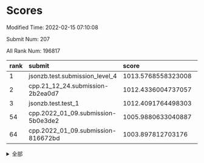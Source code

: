 # Scores

Modified Time: 2022-02-15 07:10:08

Submit Num: 207

All Rank Num: 196817

| rank |               submit               |       score        |       sigma        | pk_num |
| :--- | :--------------------------------- | :----------------- | :----------------- | :----- |
| 1    | jsonzb.test.submission_level_4     | 1013.5768558323008 | 0.839707321787439  | 3807   |
| 2    | cpp.21_12_24.submission-2b2ea0d7   | 1012.4336004737057 | 0.7877451372058936 | 3801   |
| 3    | jsonzb.test.test_1                 | 1012.4091764498303 | 0.8046202072742242 | 3806   |
| 54   | cpp.2022_01_09.submission-5b0e3de2 | 1005.9880633040887 | 0.725490590741248  | 3804   |
| 64   | cpp.2022_01_09.submission-816672bd | 1003.897812703176  | 0.7007435710888115 | 3802   |


<details>
<summary>全部</summary>

| rank |                 submit                 |       score        |       sigma        | pk_num |
| :--- | :------------------------------------- | :----------------- | :----------------- | :----- |
| 1    | jsonzb.test.submission_level_4         | 1013.5768558323008 | 0.839707321787439  | 3807   |
| 2    | cpp.21_12_24.submission-2b2ea0d7       | 1012.4336004737057 | 0.7877451372058936 | 3801   |
| 3    | jsonzb.test.test_1                     | 1012.4091764498303 | 0.8046202072742242 | 3806   |
| 4    | gobigger.level_3.submission_level_3_20 | 1011.6929437399365 | 0.7788807057750804 | 3805   |
| 5    | gobigger.level_3.submission_level_3_4  | 1011.3688685273736 | 0.7799772853497635 | 3802   |
| 6    | gobigger.level_3.submission_level_3_48 | 1011.1520434409912 | 0.7729518362449862 | 3803   |
| 7    | gobigger.level_3.submission_level_3_13 | 1011.1169477986908 | 0.7803966653649569 | 3807   |
| 8    | gobigger.level_3.submission_level_3_14 | 1010.8948194024823 | 0.7946900119979479 | 3802   |
| 9    | gobigger.level_3.submission_level_3_22 | 1010.8427659983912 | 0.7856414257590498 | 3803   |
| 10   | gobigger.level_3.submission_level_3_12 | 1010.797174047349  | 0.7629957475345255 | 3808   |
| 11   | gobigger.level_3.submission_level_3_44 | 1010.7412556081416 | 0.7488628077424886 | 3806   |
| 12   | gobigger.level_3.submission_level_3_47 | 1010.5513169488048 | 0.7440112456695052 | 3808   |
| 13   | gobigger.level_3.submission_level_3_23 | 1010.5262676105775 | 0.7471897607719283 | 3803   |
| 14   | gobigger.level_3.submission_level_3_19 | 1010.5043589488592 | 0.7496809753427548 | 3801   |
| 15   | gobigger.level_3.submission_level_3_17 | 1010.4988830327654 | 0.7892978849820214 | 3802   |
| 16   | gobigger.level_3.submission_level_3_40 | 1010.4466456627881 | 0.7654867009663316 | 3810   |
| 17   | gobigger.level_3.submission_level_3_49 | 1010.4021380911636 | 0.7620798120364145 | 3806   |
| 18   | gobigger.level_3.submission_level_3_8  | 1010.388287466264  | 0.7687591068338883 | 3802   |
| 19   | gobigger.level_3.submission_level_3_0  | 1010.332407011548  | 0.7714195091992254 | 3805   |
| 20   | gobigger.level_3.submission_level_3_11 | 1010.2815185038462 | 0.7548863048791566 | 3804   |
| 21   | gobigger.level_3.submission_level_3_28 | 1010.2706715894737 | 0.7566922932944338 | 3805   |
| 22   | gobigger.level_3.submission_level_3_2  | 1010.265517021604  | 0.7867519908890986 | 3802   |
| 23   | gobigger.level_3.submission_level_3_38 | 1010.2180358373321 | 0.7562064552187907 | 3805   |
| 24   | gobigger.level_3.submission_level_3_45 | 1010.2038479799346 | 0.7700431744949702 | 3803   |
| 25   | gobigger.level_3.submission_level_3_29 | 1010.1856077198371 | 0.7553394267511712 | 3803   |
| 26   | gobigger.level_3.submission_level_3_37 | 1010.101859777785  | 0.7625279292754824 | 3801   |
| 27   | gobigger.level_3.submission_level_3_35 | 1010.0640342160461 | 0.7807730705915396 | 3803   |
| 28   | gobigger.level_3.submission_level_3_34 | 1010.0211022513845 | 0.7550840248874556 | 3802   |
| 29   | gobigger.level_3.submission_level_3_46 | 1009.9199651446477 | 0.7621921923433066 | 3803   |
| 30   | gobigger.level_3.submission_level_3_10 | 1009.8366156463918 | 0.7454006769103609 | 3810   |
| 31   | gobigger.level_3.submission_level_3_3  | 1009.7541517630829 | 0.7427942649440601 | 3801   |
| 32   | gobigger.level_3.submission_level_3_24 | 1009.7436677947393 | 0.7512677245355751 | 3799   |
| 33   | gobigger.level_3.submission_level_3_21 | 1009.6031410586079 | 0.7378410250660291 | 3804   |
| 34   | gobigger.level_3.submission_level_3_7  | 1009.5859315424632 | 0.7519440076109487 | 3803   |
| 35   | gobigger.level_3.submission_level_3_9  | 1009.5153168020582 | 0.7757388552325584 | 3799   |
| 36   | gobigger.level_3.submission_level_3_41 | 1009.4574603494262 | 0.7580530451083064 | 3805   |
| 37   | gobigger.level_3.submission_level_3_42 | 1009.4456042022964 | 0.7636270544524246 | 3811   |
| 38   | gobigger.level_3.submission_level_3_39 | 1009.435663449802  | 0.7228419727661074 | 3804   |
| 39   | gobigger.level_3.submission_level_3_25 | 1009.4252789058994 | 0.7440542715434026 | 3798   |
| 40   | gobigger.level_3.submission_level_3_1  | 1009.3197940013367 | 0.7337436262243612 | 3801   |
| 41   | gobigger.level_3.submission_level_3_18 | 1009.1593689015311 | 0.7572038195809727 | 3807   |
| 42   | gobigger.level_3.submission_level_3_31 | 1009.0742124531727 | 0.7410997479185906 | 3802   |
| 43   | gobigger.level_3.submission_level_3_30 | 1009.0705326276294 | 0.7547397295943578 | 3804   |
| 44   | gobigger.level_3.submission_level_3_36 | 1009.0546965045892 | 0.7420003815943363 | 3805   |
| 45   | gobigger.level_3.submission_level_3_26 | 1008.9844074486633 | 0.7511771497232642 | 3798   |
| 46   | gobigger.level_3.submission_level_3_16 | 1008.8851797784524 | 0.7533663354899534 | 3804   |
| 47   | gobigger.level_3.submission_level_3_27 | 1008.8752743560838 | 0.7416319108967966 | 3804   |
| 48   | gobigger.level_3.submission_level_3_5  | 1008.8648833662473 | 0.7531233337889774 | 3801   |
| 49   | gobigger.level_3.submission_level_3_32 | 1008.7434381822872 | 0.728845565642877  | 3804   |
| 50   | gobigger.level_3.submission_level_3_43 | 1008.7235120591147 | 0.7254060633288741 | 3804   |
| 51   | gobigger.level_3.submission_level_3_33 | 1008.6780224998739 | 0.7581440206908454 | 3806   |
| 52   | gobigger.level_3.submission_level_3_15 | 1008.3367986412454 | 0.7378286090388976 | 3804   |
| 53   | gobigger.level_3.submission_level_3_6  | 1008.1939015258953 | 0.7438346134400858 | 3807   |
| 54   | cpp.2022_01_09.submission-5b0e3de2     | 1005.9880633040887 | 0.725490590741248  | 3804   |
| 55   | gobigger.level_1.submission_level_1_29 | 1005.3404604680924 | 0.713009443563563  | 3800   |
| 56   | gobigger.level_1.submission_level_1_44 | 1005.2549048434084 | 0.729226101928641  | 3806   |
| 57   | gobigger.level_1.submission_level_1_23 | 1004.9701917049872 | 0.7181897663704608 | 3803   |
| 58   | gobigger.level_1.submission_level_1_13 | 1004.1565544039562 | 0.7115514349088158 | 3809   |
| 59   | gobigger.level_1.submission_level_1_25 | 1004.1535051178836 | 0.705776440753279  | 3800   |
| 60   | gobigger.level_1.submission_level_1_21 | 1004.0995043777773 | 0.7266325985317749 | 3805   |
| 61   | gobigger.level_1.submission_level_1_14 | 1004.0128822293741 | 0.7092383265093491 | 3805   |
| 62   | gobigger.level_1.submission_level_1_41 | 1003.996267125092  | 0.7082395292254414 | 3800   |
| 63   | gobigger.level_1.submission_level_1_45 | 1003.9881658301476 | 0.7281154787663083 | 3801   |
| 64   | cpp.2022_01_09.submission-816672bd     | 1003.897812703176  | 0.7007435710888115 | 3802   |
| 65   | gobigger.level_1.submission_level_1_11 | 1003.8862625401891 | 0.7150891020429075 | 3801   |
| 66   | gobigger.level_1.submission_level_1_22 | 1003.8753705279644 | 0.7129840627247845 | 3801   |
| 67   | gobigger.level_1.submission_level_1_33 | 1003.7121144487913 | 0.7143029358123922 | 3802   |
| 68   | gobigger.level_1.submission_level_1_49 | 1003.6994772066095 | 0.73074840284822   | 3805   |
| 69   | gobigger.level_1.submission_level_1_35 | 1003.6929155066726 | 0.7187952797981182 | 3805   |
| 70   | gobigger.level_1.submission_level_1_10 | 1003.5943681471227 | 0.7133949509554235 | 3803   |
| 71   | gobigger.level_1.submission_level_1_40 | 1003.5651338504761 | 0.7253472067471237 | 3803   |
| 72   | gobigger.level_1.submission_level_1_36 | 1003.5061573644426 | 0.7083163633262062 | 3799   |
| 73   | gobigger.level_1.submission_level_1_19 | 1003.5037485702717 | 0.7277199838279724 | 3802   |
| 74   | gobigger.level_1.submission_level_1_8  | 1003.4933916800654 | 0.7195369513669289 | 3799   |
| 75   | gobigger.level_1.submission_level_1_17 | 1003.3880966479851 | 0.7079910610966111 | 3808   |
| 76   | gobigger.level_1.submission_level_1_31 | 1003.2454902523448 | 0.7170249106488538 | 3801   |
| 77   | gobigger.level_1.submission_level_1_12 | 1003.2253210325006 | 0.7093617509578333 | 3803   |
| 78   | gobigger.level_1.submission_level_1_39 | 1003.1484568372509 | 0.7252922892214185 | 3800   |
| 79   | gobigger.level_1.submission_level_1_5  | 1003.1296832243711 | 0.7177541331547811 | 3801   |
| 80   | gobigger.level_1.submission_level_1_27 | 1003.034017701328  | 0.7107694830594559 | 3803   |
| 81   | gobigger.level_1.submission_level_1_1  | 1003.0317473418105 | 0.7178289723161315 | 3801   |
| 82   | gobigger.level_1.submission_level_1_32 | 1003.0247717088625 | 0.72653154722447   | 3805   |
| 83   | gobigger.level_1.submission_level_1_28 | 1003.0064948593617 | 0.7198074472335216 | 3809   |
| 84   | gobigger.level_1.submission_level_1_26 | 1002.9825926060217 | 0.7161623134892445 | 3803   |
| 85   | gobigger.level_1.submission_level_1_30 | 1002.9790204528663 | 0.7077435448896324 | 3802   |
| 86   | gobigger.level_1.submission_level_1_18 | 1002.9061664846931 | 0.7193824802015782 | 3801   |
| 87   | gobigger.level_1.submission_level_1_6  | 1002.8222244182052 | 0.7197438084434196 | 3801   |
| 88   | gobigger.level_1.submission_level_1_9  | 1002.8087020192734 | 0.7129948247761606 | 3800   |
| 89   | gobigger.level_1.submission_level_1_38 | 1002.8014662515843 | 0.7185982144311356 | 3807   |
| 90   | gobigger.level_1.submission_level_1_43 | 1002.765482164556  | 0.7175951612061083 | 3805   |
| 91   | gobigger.level_1.submission_level_1_16 | 1002.699423053173  | 0.7129727590292616 | 3801   |
| 92   | gobigger.level_1.submission_level_1_20 | 1002.6378033299976 | 0.7233596011639475 | 3807   |
| 93   | gobigger.level_1.submission_level_1_0  | 1002.6193839063238 | 0.7047897372248457 | 3804   |
| 94   | gobigger.level_1.submission_level_1_3  | 1002.6002279229976 | 0.712158339036506  | 3808   |
| 95   | gobigger.level_1.submission_level_1_24 | 1002.596453141797  | 0.7122256800735917 | 3800   |
| 96   | gobigger.level_1.submission_level_1_46 | 1002.591362062643  | 0.7094174518909044 | 3799   |
| 97   | gobigger.level_1.submission_level_1_42 | 1002.5785455514988 | 0.7261747730140001 | 3808   |
| 98   | gobigger.level_1.submission_level_1_37 | 1002.5319730430015 | 0.717475163305199  | 3802   |
| 99   | gobigger.level_1.submission_level_1_48 | 1002.3341042292092 | 0.7038437025723295 | 3808   |
| 100  | gobigger.level_1.submission_level_1_2  | 1002.2945256422483 | 0.7096059360021805 | 3803   |
| 101  | gobigger.level_1.submission_level_1_34 | 1002.211348467008  | 0.716162437615083  | 3802   |
| 102  | gobigger.level_1.submission_level_1_47 | 1001.994386507981  | 0.7131291909877185 | 3802   |
| 103  | gobigger.level_1.submission_level_1_15 | 1001.8790730676491 | 0.7022219473090917 | 3803   |
| 104  | gobigger.level_1.submission_level_1_7  | 1001.522604959248  | 0.7188429037292193 | 3801   |
| 105  | gobigger.level_1.submission_level_1_4  | 1001.1989673260241 | 0.7212848001830601 | 3803   |
| 106  | gobigger.random.submission_random_47   | 997.5926815086663  | 0.7147986852229252 | 3804   |
| 107  | gobigger.random.submission_random_17   | 997.3770316034174  | 0.7146341118001639 | 3806   |
| 108  | gobigger.random.submission_random_42   | 997.170140713853   | 0.7194673624829268 | 3804   |
| 109  | gobigger.random.submission_random_29   | 997.0006238835804  | 0.7030973560330417 | 3799   |
| 110  | gobigger.random.submission_random_12   | 996.668032008249   | 0.7038537278283326 | 3805   |
| 111  | gobigger.random.submission_random_8    | 996.6519594442515  | 0.7094176095001955 | 3806   |
| 112  | gobigger.random.submission_random_35   | 996.6327885059313  | 0.7043183801614735 | 3805   |
| 113  | gobigger.random.submission_random_49   | 996.5923328431402  | 0.6985497885831373 | 3806   |
| 114  | gobigger.random.submission_random_32   | 996.5140081593429  | 0.6901273199741624 | 3803   |
| 115  | gobigger.random.submission_random_34   | 996.5004403922331  | 0.7015499167323049 | 3804   |
| 116  | gobigger.random.submission_random_13   | 996.5003761926889  | 0.7100101584601909 | 3804   |
| 117  | gobigger.random.submission_random_0    | 996.499199975894   | 0.7182041214032266 | 3802   |
| 118  | gobigger.random.submission_random_21   | 996.4373258148487  | 0.7010579805515317 | 3800   |
| 119  | gobigger.random.submission_random_18   | 996.3574361931547  | 0.7024070029895751 | 3804   |
| 120  | gobigger.random.submission_random_15   | 996.2283892897036  | 0.7166034408623814 | 3803   |
| 121  | gobigger.random.submission_random_2    | 996.1924699022926  | 0.7230894339692913 | 3802   |
| 122  | gobigger.random.submission_random_7    | 996.1796683607165  | 0.7152178008113413 | 3805   |
| 123  | gobigger.random.submission_random_31   | 996.1341648673597  | 0.7103510623884919 | 3800   |
| 124  | gobigger.random.submission_random_38   | 996.0947736040159  | 0.7044578177544907 | 3800   |
| 125  | gobigger.random.submission_random_33   | 996.080671816125   | 0.7027341442938924 | 3803   |
| 126  | gobigger.random.submission_random_45   | 996.0442375958929  | 0.7206395711388042 | 3807   |
| 127  | gobigger.random.submission_random_6    | 996.0406980085637  | 0.7120525065348569 | 3804   |
| 128  | gobigger.random.submission_random_44   | 996.0210790909957  | 0.7094734353301795 | 3801   |
| 129  | gobigger.random.submission_random_43   | 996.0058060463409  | 0.6975692405971609 | 3802   |
| 130  | gobigger.random.submission_random_1    | 996.0023981032697  | 0.7102960710675896 | 3799   |
| 131  | gobigger.random.submission_random_10   | 995.9896683566075  | 0.691049103345951  | 3807   |
| 132  | gobigger.random.submission_random_19   | 995.9478922226532  | 0.71213718355526   | 3800   |
| 133  | gobigger.random.submission_random_37   | 995.8824927127357  | 0.7154276041530587 | 3798   |
| 134  | gobigger.random.submission_random_26   | 995.8785339937444  | 0.7204240840839022 | 3805   |
| 135  | gobigger.random.submission_random_11   | 995.8465770416528  | 0.7231758616246865 | 3803   |
| 136  | gobigger.random.submission_random_39   | 995.7479523660395  | 0.7122886012846887 | 3802   |
| 137  | gobigger.random.submission_random_25   | 995.7397119903833  | 0.7138909160108493 | 3802   |
| 138  | gobigger.random.submission_random_5    | 995.7383289196192  | 0.7142992146005003 | 3803   |
| 139  | gobigger.random.submission_random_27   | 995.6720881419352  | 0.7170127045480665 | 3808   |
| 140  | gobigger.random.submission_random_16   | 995.6515241228652  | 0.7032353490679591 | 3809   |
| 141  | gobigger.random.submission_random_48   | 995.6100421779037  | 0.7061909045359808 | 3802   |
| 142  | gobigger.random.submission_random_24   | 995.6078183997299  | 0.7150168158456771 | 3807   |
| 143  | gobigger.random.submission_random_41   | 995.5629857587483  | 0.7018470650217385 | 3805   |
| 144  | gobigger.random.submission_random_36   | 995.5530766563546  | 0.7083077446455898 | 3808   |
| 145  | gobigger.random.submission_random_3    | 995.4445177883151  | 0.7126934243061522 | 3804   |
| 146  | gobigger.random.submission_random_14   | 995.3968450683416  | 0.7146549064846969 | 3799   |
| 147  | gobigger.random.submission_random_28   | 995.3627385216422  | 0.7195494947005819 | 3804   |
| 148  | gobigger.random.submission_random_23   | 995.362328945623   | 0.712359890026029  | 3804   |
| 149  | gobigger.random.submission_random_30   | 995.3548810465012  | 0.7108497778110608 | 3807   |
| 150  | gobigger.random.submission_random_4    | 995.3112263425138  | 0.7172151469394172 | 3800   |
| 151  | gobigger.random.submission_random_46   | 995.2791223598339  | 0.725098932750297  | 3803   |
| 152  | gobigger.random.submission_random_9    | 995.2018091863773  | 0.7266552923448708 | 3805   |
| 153  | gobigger.random.submission_random_40   | 995.1812805423613  | 0.7199118959581212 | 3807   |
| 154  | gobigger.random.submission_random_22   | 994.9257323893139  | 0.7012838559516091 | 3803   |
| 155  | gobigger.random.submission_random_20   | 994.3757866803732  | 0.7099463203849009 | 3805   |
| 156  | gobigger.level_2.submission_level_2_34 | 994.3585381670505  | 0.7197916748569873 | 3802   |
| 157  | gobigger.level_2.submission_level_2_6  | 994.2742450889377  | 0.7182374151651405 | 3799   |
| 158  | gobigger.level_2.submission_level_2_48 | 994.1720683075239  | 0.7354148201272934 | 3797   |
| 159  | gobigger.level_2.submission_level_2_5  | 994.0513101764101  | 0.7424476038187273 | 3804   |
| 160  | gobigger.level_2.submission_level_2_46 | 993.8384388603238  | 0.7207625356708224 | 3797   |
| 161  | gobigger.level_2.submission_level_2_14 | 993.4950025678037  | 0.7265690869020719 | 3798   |
| 162  | gobigger.level_2.submission_level_2_2  | 993.4434494930128  | 0.7276979711579376 | 3808   |
| 163  | gobigger.level_2.submission_level_2_1  | 993.3688925717602  | 0.7352615582464671 | 3801   |
| 164  | gobigger.level_2.submission_level_2_20 | 993.2256234635115  | 0.7405964776208339 | 3803   |
| 165  | gobigger.level_2.submission_level_2_24 | 993.1888103091196  | 0.7307629486884771 | 3802   |
| 166  | gobigger.level_2.submission_level_2_8  | 993.074675350622   | 0.7442826598532555 | 3799   |
| 167  | gobigger.level_2.submission_level_2_33 | 993.016315733401   | 0.7372158593385063 | 3809   |
| 168  | gobigger.level_2.submission_level_2_42 | 993.0010464907222  | 0.757622941590559  | 3802   |
| 169  | gobigger.level_2.submission_level_2_19 | 992.9400399880811  | 0.7346454303816383 | 3797   |
| 170  | gobigger.level_2.submission_level_2_4  | 992.8792539684541  | 0.7565863168603069 | 3802   |
| 171  | gobigger.level_2.submission_level_2_36 | 992.7296848920431  | 0.7546840389886061 | 3800   |
| 172  | gobigger.level_2.submission_level_2_37 | 992.6973208812977  | 0.7431920936058882 | 3803   |
| 173  | gobigger.level_2.submission_level_2_11 | 992.628335055283   | 0.7526998218052425 | 3801   |
| 174  | gobigger.level_2.submission_level_2_39 | 992.6040958067674  | 0.7307686232411873 | 3804   |
| 175  | gobigger.level_2.submission_level_2_10 | 992.5408729464266  | 0.7303573345289319 | 3797   |
| 176  | gobigger.level_2.submission_level_2_7  | 992.4004999739338  | 0.7417631831765535 | 3803   |
| 177  | gobigger.level_2.submission_level_2_38 | 992.3049107243887  | 0.7372800263766633 | 3804   |
| 178  | gobigger.level_2.submission_level_2_29 | 992.21015982833    | 0.761344201561404  | 3804   |
| 179  | gobigger.level_2.submission_level_2_35 | 992.1406678242424  | 0.7473694318587728 | 3804   |
| 180  | gobigger.level_2.submission_level_2_31 | 992.0412867944394  | 0.731783576777743  | 3805   |
| 181  | gobigger.level_2.submission_level_2_26 | 992.0060085382258  | 0.7570446617928294 | 3807   |
| 182  | gobigger.level_2.submission_level_2_45 | 991.9284059031435  | 0.7386743319741402 | 3802   |
| 183  | gobigger.level_2.submission_level_2_28 | 991.9126068801573  | 0.7601226019103831 | 3802   |
| 184  | gobigger.level_2.submission_level_2_23 | 991.8229445681467  | 0.7271131203348353 | 3807   |
| 185  | gobigger.level_2.submission_level_2_27 | 991.8037624591815  | 0.7448907839503338 | 3808   |
| 186  | gobigger.level_2.submission_level_2_21 | 991.7675871721407  | 0.765801758559576  | 3796   |
| 187  | gobigger.level_2.submission_level_2_17 | 991.764177267054   | 0.7553872689554353 | 3804   |
| 188  | gobigger.level_2.submission_level_2_40 | 991.72793499852    | 0.7586194492136673 | 3805   |
| 189  | gobigger.level_2.submission_level_2_16 | 991.6581277304402  | 0.7675840664518506 | 3805   |
| 190  | gobigger.level_2.submission_level_2_3  | 991.633670661293   | 0.7528617516359742 | 3804   |
| 191  | gobigger.level_2.submission_level_2_0  | 991.6195717105984  | 0.7501850417755573 | 3806   |
| 192  | gobigger.level_2.submission_level_2_9  | 991.554826327986   | 0.7348141927616916 | 3797   |
| 193  | gobigger.level_2.submission_level_2_22 | 991.5234126884852  | 0.7616454886908445 | 3803   |
| 194  | gobigger.level_2.submission_level_2_15 | 991.5197191325333  | 0.7493614772557826 | 3809   |
| 195  | gobigger.level_2.submission_level_2_44 | 991.4095473396163  | 0.7687874641824215 | 3797   |
| 196  | gobigger.level_2.submission_level_2_13 | 991.3652768435227  | 0.7644837633266534 | 3804   |
| 197  | gobigger.level_2.submission_level_2_47 | 991.3252221583672  | 0.7408670559027166 | 3804   |
| 198  | gobigger.level_2.submission_level_2_30 | 991.2656224537832  | 0.7671917941187918 | 3804   |
| 199  | gobigger.level_2.submission_level_2_43 | 991.1677180922585  | 0.7363700089007611 | 3803   |
| 200  | gobigger.level_2.submission_level_2_18 | 990.9638043651612  | 0.747466444650794  | 3802   |
| 201  | gobigger.level_2.submission_level_2_25 | 990.8829125993567  | 0.7679634425372258 | 3799   |
| 202  | gobigger.level_2.submission_level_2_32 | 990.763771136406   | 0.7658750871050993 | 3803   |
| 203  | gobigger.level_2.submission_level_2_12 | 990.5663675808343  | 0.764010586005051  | 3804   |
| 204  | gobigger.level_2.submission_level_2_49 | 990.5095173647643  | 0.7805072394498065 | 3805   |
| 205  | gobigger.level_2.submission_level_2_41 | 989.5857762422827  | 0.8015853198951106 | 3805   |
| 206  | gobigger.none.submission_none_0        | 976.8657187312211  | 1.437202766146454  | 3803   |
| 207  | gobigger.none.submission_none_1        | 975.9249047541238  | 1.428902696115024  | 3801   |

</details>
